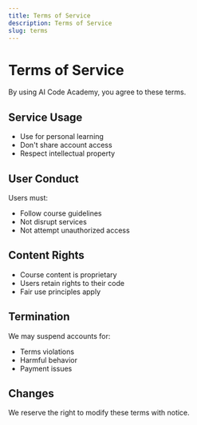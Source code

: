 ```yaml
---
title: Terms of Service
description: Terms of Service
slug: terms
---
```


# Terms of Service

By using AI Code Academy, you agree to these terms.

## Service Usage
- Use for personal learning
- Don't share account access
- Respect intellectual property

## User Conduct
Users must:
- Follow course guidelines
- Not disrupt services
- Not attempt unauthorized access

## Content Rights
- Course content is proprietary
- Users retain rights to their code
- Fair use principles apply

## Termination
We may suspend accounts for:
- Terms violations
- Harmful behavior
- Payment issues

## Changes
We reserve the right to modify these terms with notice. 